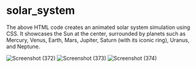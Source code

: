 # solar_system
The above HTML code creates an animated solar system simulation using CSS. It showcases the Sun at the center, surrounded by planets such as Mercury, Venus, Earth, Mars, Jupiter, Saturn (with its iconic ring), Uranus, and Neptune. 

![Screenshot (372)](https://github.com/raheetech/solar_system/assets/137060785/261e53c1-95b7-43e5-9202-47c68ef439b0)
![Screenshot (373)](https://github.com/raheetech/solar_system/assets/137060785/c4f73f8a-c674-449d-906e-8ce70fd3160d)
![Screenshot (374)](https://github.com/raheetech/solar_system/assets/137060785/30d576ed-7b49-40fc-b6e4-7630b0d086d2)
